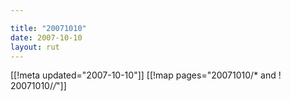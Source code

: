 ```yaml
---

title: "20071010"
date: 2007-10-10
layout: rut
---
```


[[!meta updated="2007-10-10"]]
[[!map pages="20071010/* and ! 20071010/*/*"]]
